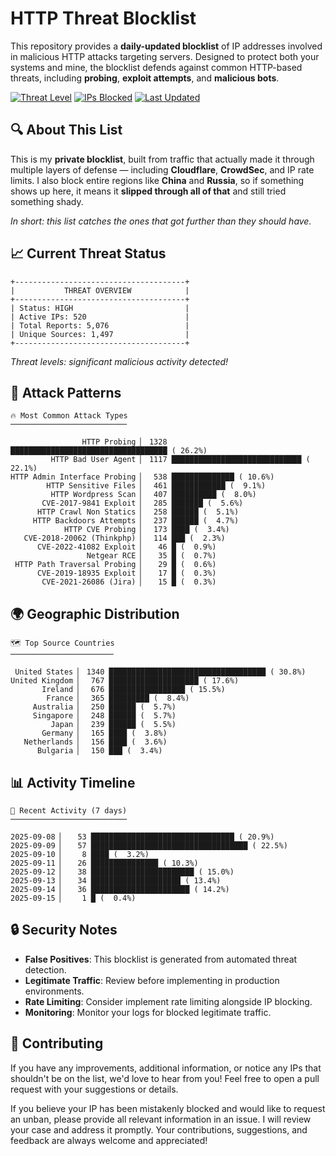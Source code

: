 # HTTP Threat Blocklist

This repository provides a **daily-updated blocklist** of IP addresses involved in malicious HTTP attacks targeting servers. Designed to protect both your systems and mine, the blocklist defends against common HTTP-based threats, including **probing**, **exploit attempts**, and **malicious bots**.

[![Threat Level](https://img.shields.io/badge/Threat%20Level-HIGH-red)](.)
[![IPs Blocked](https://img.shields.io/badge/IPs%20Blocked-520-blue)](.)
[![Last Updated](https://img.shields.io/badge/Updated-2025--09--15-brightgreen)](.)

## 🔍 About This List

This is my **private blocklist**, built from traffic that actually made it through multiple layers of defense — including **Cloudflare**, **CrowdSec**, and IP rate limits. I also block entire regions like **China** and **Russia**, so if something shows up here, it means it **slipped through all of that** and still tried something shady.

*In short: this list catches the ones that got further than they should have.*

## 📈 Current Threat Status

```
+--------------------------------------+
|           THREAT OVERVIEW            |
+--------------------------------------+
| Status: HIGH                         |
| Active IPs: 520                      |
| Total Reports: 5,076                 |
| Unique Sources: 1,497                |
+--------------------------------------+
```

*Threat levels: significant malicious activity detected!*

## 🎯 Attack Patterns

```
🔥 Most Common Attack Types
──────────────────────────

                HTTP Probing ▏ 1328 ███████████████████████████████████ ( 26.2%)
         HTTP Bad User Agent ▏ 1117 █████████████████████████████ ( 22.1%)
HTTP Admin Interface Probing ▏  538 ██████████████ ( 10.6%)
        HTTP Sensitive Files ▏  461 ████████████ (  9.1%)
         HTTP Wordpress Scan ▏  407 ██████████ (  8.0%)
       CVE-2017-9841 Exploit ▏  285 ███████ (  5.6%)
      HTTP Crawl Non Statics ▏  258 ██████ (  5.1%)
     HTTP Backdoors Attempts ▏  237 ██████ (  4.7%)
            HTTP CVE Probing ▏  173 ████ (  3.4%)
   CVE-2018-20062 (Thinkphp) ▏  114 ███ (  2.3%)
      CVE-2022-41082 Exploit ▏   46 █ (  0.9%)
                 Netgear RCE ▏   35 █ (  0.7%)
 HTTP Path Traversal Probing ▏   29 █ (  0.6%)
      CVE-2019-18935 Exploit ▏   17 █ (  0.3%)
       CVE-2021-26086 (Jira) ▏   15 █ (  0.3%)
```

## 🌍 Geographic Distribution

```
🗺️ Top Source Countries
───────────────────────

 United States ▏ 1340 ███████████████████████████████████ ( 30.8%)
United Kingdom ▏  767 ████████████████████ ( 17.6%)
       Ireland ▏  676 █████████████████ ( 15.5%)
        France ▏  365 █████████ (  8.4%)
     Australia ▏  250 ██████ (  5.7%)
     Singapore ▏  248 ██████ (  5.7%)
         Japan ▏  239 ██████ (  5.5%)
       Germany ▏  165 ████ (  3.8%)
   Netherlands ▏  156 ████ (  3.6%)
      Bulgaria ▏  150 ███ (  3.4%)
```

## 📊 Activity Timeline

```
📅 Recent Activity (7 days)
──────────────────────────

2025-09-08 ▏   53 ████████████████████████████████ ( 20.9%)
2025-09-09 ▏   57 ███████████████████████████████████ ( 22.5%)
2025-09-10 ▏    8 ████ (  3.2%)
2025-09-11 ▏   26 ███████████████ ( 10.3%)
2025-09-12 ▏   38 ███████████████████████ ( 15.0%)
2025-09-13 ▏   34 ████████████████████ ( 13.4%)
2025-09-14 ▏   36 ██████████████████████ ( 14.2%)
2025-09-15 ▏    1 █ (  0.4%)
```

## 🔒 Security Notes

- **False Positives**: This blocklist is generated from automated threat detection.
- **Legitimate Traffic**: Review before implementing in production environments.
- **Rate Limiting**: Consider implement rate limiting alongside IP blocking.
- **Monitoring**: Monitor your logs for blocked legitimate traffic.

## 🤝 Contributing

If you have any improvements, additional information, or notice any IPs that shouldn't be on the list, we'd love to hear from you! Feel free to open a pull request with your suggestions or details.

If you believe your IP has been mistakenly blocked and would like to request an unban, please provide all relevant information in an issue. I will review your case and address it promptly. Your contributions, suggestions, and feedback are always welcome and appreciated!